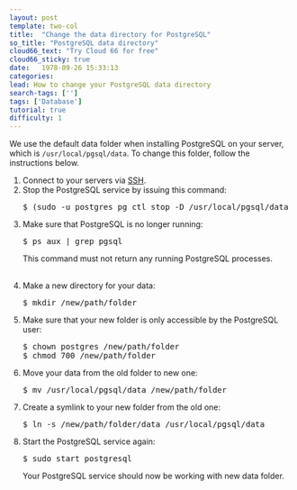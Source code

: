 ```yaml
---
layout: post
template: two-col
title:  "Change the data directory for PostgreSQL"
so_title: "PostgreSQL data directory"
cloud66_text: "Try Cloud 66 for free"
cloud66_sticky: true
date:   1978-09-26 15:33:13
categories: 
lead: How to change your PostgreSQL data directory
search-tags: ['']
tags: ['Database']
tutorial: true
difficulty: 1
---
```


We use the default data folder when installing PostgreSQL on your server, which is  <code>/usr/local/pgsql/data</code>.
To change this folder, follow the instructions below.

<ol class="article-list">
<li>Connect to your servers via <a href="/how-to/shell-to-your-servers.html">SSH</a>.</li>

<li>Stop the PostgreSQL service by issuing this command:</li>

<pre class="prettyprint">
$ (sudo -u postgres pg_ctl stop -D /usr/local/pgsql/data -m i -t 5 || true) && sudo stop postgresql  
</pre>

<li>Make sure that PostgreSQL is no longer running:</li>

<pre class="prettyprint">
$ ps aux | grep pgsql
</pre>

This command must not return any running PostgreSQL processes.<br/><br/>

<li>Make a new directory for your data:</li>

<pre class="prettyprint">
$ mkdir /new/path/folder
</pre>

<li>Make sure that your new folder is only accessible by the PostgreSQL user:</li>

<pre class="prettyprint">
$ chown postgres /new/path/folder
$ chmod 700 /new/path/folder
</pre>

<li>Move your data from the old folder to new one:</li>

<pre class="prettyprint">
$ mv /usr/local/pgsql/data /new/path/folder
</pre>

<li>Create a symlink to your new folder from the old one:</li>

<pre class="prettyprint">
$ ln -s /new/path/folder/data /usr/local/pgsql/data
</pre>

<li>Start the PostgreSQL service again:</li>

<pre class="prettyprint">
$ sudo start postgresql
</pre>

Your PostgreSQL service should now be working with new data folder.
</ol>
